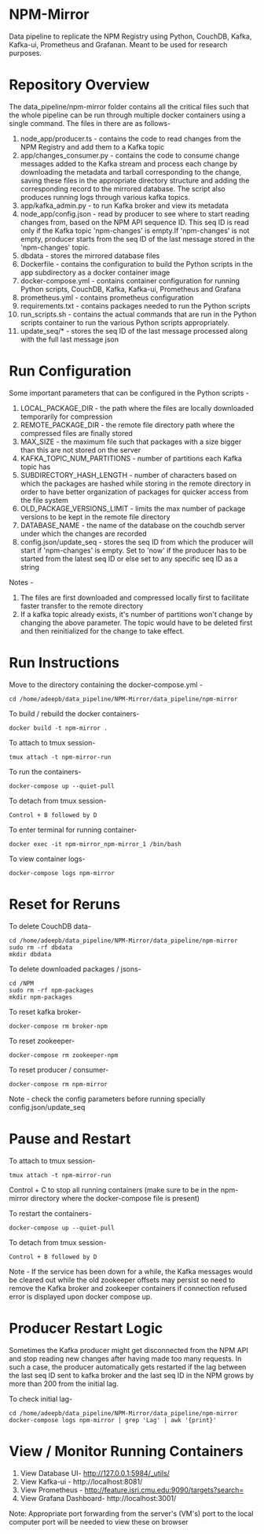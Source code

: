 # NPM-Mirror

Data pipeline to replicate the NPM Registry using Python, CouchDB, Kafka, Kafka-ui, Prometheus and Grafanan. Meant to be used for research purposes.

# Repository Overview

The data_pipeline/npm-mirror folder contains all the critical files such that the whole pipeline can be run through multiple docker containers using a single command. The files in there are as follows-
  1. node_app/producer.ts - contains the code to read changes from the NPM Registry and add them to a Kafka topic
  2. app/changes_consumer.py - contains the code to consume change messages added to the Kafka stream and process each change by downloading the metadata and tarball corresponding to the change, saving these files in the appropriate directory structure and adding the corresponding record to the mirrored database. The script also produces running logs through various kafka topics.
  3. app/kafka_admin.py - to run Kafka broker and view its metadata
  4. node_app/config.json - read by producer to see where to start reading changes from, based on the NPM API sequence ID. This seq ID is read only if the Kafka topic 'npm-changes' is empty.If 'npm-changes' is not empty, producer starts from the seq ID of the last message stored in the 'npm-changes' topic.
  5. dbdata - stores the mirrored database files
  6. Dockerfile - contains the configuration to build the Python scripts in the app subdirectory as a docker container image
  7. docker-compose.yml - contains container configuration for running Python scripts, CouchDB, Kafka, Kafka-ui, Prometheus and Grafana
  8. prometheus.yml - contains prometheus configuration
  9. requirements.txt - contains packages needed to run the Python scripts
  10. run_scripts.sh - contains the actual commands that are run in the Python scripts container to run the various Python scripts appropriately.
  11. update_seq/* - stores the seq ID of the last message processed along with the full last message json

# Run Configuration

Some important parameters that can be configured in the Python scripts -
  1. LOCAL_PACKAGE_DIR - the path where the files are locally downloaded temporarily for compression
  2. REMOTE_PACKAGE_DIR - the remote file directory path where the compressed files are finally stored
  3. MAX_SIZE - the maximum file such that packages with a size bigger than this are not stored on the server
  4. KAFKA_TOPIC_NUM_PARTITIONS - number of partitions each Kafka topic has
  5. SUBDIRECTORY_HASH_LENGTH - number of characters based on which the packages are hashed while storing in the remote directory in order to have better organization of packages for quicker access from the file system
  6. OLD_PACKAGE_VERSIONS_LIMIT - limits the max number of package versions to be kept in the remote file directory
  7. DATABASE_NAME - the name of the database on the couchdb server under which the changes are recorded
  8. config.json/update_seq - stores the seq ID from which the producer will start if 'npm-changes' is empty. Set to 'now' if the producer has to be started from the latest seq ID or else set to any specific seq ID as a string

Notes - 
  1. The files are first downloaded and compressed locally first to facilitate faster transfer to the remote directory
  2. If a kafka topic already exists, it's number of partitions won't change by changing the above parameter. The topic would have to be deleted first and then reinitialized for the change to take effect.
# Run Instructions

Move to the directory containing the docker-compose.yml - 
```shell
cd /home/adeepb/data_pipeline/NPM-Mirror/data_pipeline/npm-mirror
```

To build / rebuild the docker containers- 
```shell
docker build -t npm-mirror . 
```

To attach to tmux session- 
```shell
tmux attach -t npm-mirror-run
```

To run the containers- 
```shell
docker-compose up --quiet-pull
```

To detach from tmux session- 
```shell
Control + B followed by D
```

To enter terminal for running container- 
```shell
docker exec -it npm-mirror_npm-mirror_1 /bin/bash
```

To view container logs- 
```shell
docker-compose logs npm-mirror
```

# Reset for Reruns

To delete CouchDB data- 
```shell
cd /home/adeepb/data_pipeline/NPM-Mirror/data_pipeline/npm-mirror
sudo rm -rf dbdata
mkdir dbdata
```

To delete downloaded packages / jsons- 
```shell
cd /NPM
sudo rm -rf npm-packages
mkdir npm-packages
```

To reset kafka broker- 
```shell
docker-compose rm broker-npm
```

To reset zookeeper- 
```shell
docker-compose rm zookeeper-npm
```

To reset producer / consumer- 
```shell
docker-compose rm npm-mirror
```

Note - check the config parameters before running specially config.json/update_seq

# Pause and Restart

To attach to tmux session- 
```shell
tmux attach -t npm-mirror-run
```

Control + C to stop all running containers (make sure to be in the npm-mirror directory where the docker-compose file is present)

To restart the containers- 
```shell
docker-compose up --quiet-pull
```

To detach from tmux session- 
```shell
Control + B followed by D
```

Note - If the service has been down for a while, the Kafka messages would be cleared out while the old zookeeper offsets may persist so need to remove the Kafka broker and zookeeper containers if connection refused error is displayed upon docker compose up.

# Producer Restart Logic

Sometimes the Kafka producer might get disconnected from the NPM API and stop reading new changes after having made too many requests. In such a case, the producer automatically gets restarted if the lag between the last seq ID sent to kafka broker and the last seq ID in the NPM grows by more than 200 from the initial lag.

To check initial lag- 
```shell
cd /home/adeepb/data_pipeline/NPM-Mirror/data_pipeline/npm-mirror
docker-compose logs npm-mirror | grep 'Lag' | awk '{print}'
```

# View / Monitor Running Containers

  1. View Database UI- http://127.0.0.1:5984/_utils/
  2. View Kafka-ui - http://localhost:8081/
  3. View Prometheus - http://feature.isri.cmu.edu:9090/targets?search=
  4. View Grafana Dashboard- http://localhost:3001/

Note: Appropriate port forwarding from the server's (VM's) port to the local computer port will be needed to view these on browser
